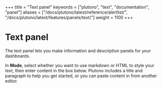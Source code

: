 +++
title = "Text panel"
keywords = ["plutono", "text", "documentation", "panel"]
aliases = ["/docs/plutono/latest/reference/alertlist/", "/docs/plutono/latest/features/panels/text/"]
weight = 1100
+++

# Text panel

The text panel lets you make information and description panels for your dashboards.

In **Mode**, select whether you want to use markdown or HTML to style your text, then enter content in the box below. Plutono includes a title and paragraph to help you get started, or you can paste content in from another editor.
